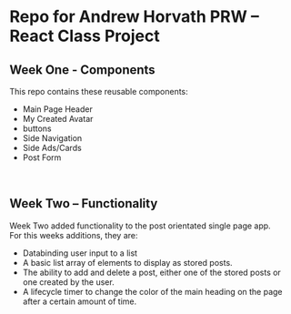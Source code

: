# Repo for Andrew Horvath PRW – React Class Project

## Week One - Components

This repo contains these reusable components:

- Main Page Header
- My Created Avatar
- buttons
- Side Navigation
- Side Ads/Cards
- Post Form

<br>

## Week Two – Functionality

Week Two added functionality to the post orientated single page app.  
For this weeks additions, they are:

- Databinding user input to a list
- A basic list array of elements to display as stored posts.
- The ability to add and delete a post, either one of the stored posts or one created by the user.
- A lifecycle timer to change the color of the main heading on the page after a certain amount of time.
